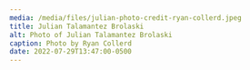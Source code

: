 ```yaml
---
media: /media/files/julian-photo-credit-ryan-collerd.jpeg
title: Julian Talamantez Brolaski
alt: Photo of Julian Talamantez Brolaski
caption: Photo by Ryan Collerd
date: 2022-07-29T13:47:00-0500
---
```

